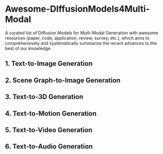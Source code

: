 # Awesome-DIffusionModels4Multi-Modal
A curated list of Diffusion Models for Mutli-Modal Generation with awesome resources (paper, code, application, review, survey, etc.), which aims to comprehensively and systematically summarize the recent advances to the best of our knowledge.

## 1. Text-to-Image Generation

## 2. Scene Graph-to-Image Generation

## 3. Text-to-3D Generation

## 4. Text-to-Motion Generation

## 5. Text-to-Video Generation

## 6. Text-to-Audio Generation

